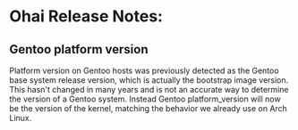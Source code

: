 <!---
This file is reset every time a new release is done. The contents of this file are for the currently unreleased version.

Example Note:

## Example Heading
Details about the thing that changed that needs to get included in the Release Notes in markdown.
-->

# Ohai Release Notes:

## Gentoo platform version

Platform version on Gentoo hosts was previously detected as the Gentoo base system release version, which is actually the bootstrap image version. This hasn't changed in many years and is not an accurate way to determine the version of a Gentoo system. Instead Gentoo platform_version will now be the version of the kernel, matching the behavior we already use on Arch Linux.

